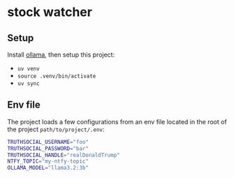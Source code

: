 # stock watcher

## Setup

Install [ollama](https://ollama.com), then setup this project:

- `uv venv`
- `source .venv/bin/activate`
- `uv sync`
  
## Env file

The project loads a few configurations from an env file located in the root of the project `path/to/project/.env`:

```bash
TRUTHSOCIAL_USERNAME="foo"
TRUTHSOCIAL_PASSWORD="bar"
TRUTHSOCIAL_HANDLE="realDonaldTrump"
NTFY_TOPIC="my-ntfy-topic"
OLLAMA_MODEL="llama3.2:3b"
```
